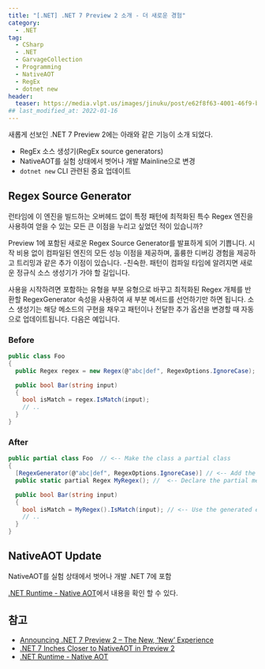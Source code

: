 ```yaml
---
title: "[.NET] .NET 7 Preview 2 소개 - 더 새로운 경험"
category:
  - .NET
tag:
  - CSharp
  - .NET
  - GarvageCollection
  - Programming
  - NativeAOT
  - RegEx
  - dotnet new
header:
  teaser: https://media.vlpt.us/images/jinuku/post/e62f8f63-4001-46f9-b811-dc6f62f0828e/40cc3e52-745d-48b8-8a09-02c21efc36e5.png
## last_modified_at: 2022-01-16
---
```


새롭게 선보인 .NET 7 Preview 2에는 아래와 같은 기능이 소개 되었다.

* RegEx 소스 생성기(RegEx source generators)
* NativeAOT를 실험 상태에서 벗어나 개발 Mainline으로 변경
* ```dotnet new``` CLI 관련된 중요 업데이트

## Regex Source Generator

런타임에 이 엔진을 빌드하는 오버헤드 없이 특정 패턴에 최적화된 특수 Regex 엔진을 사용하여 얻을 수 있는 모든 큰 이점을 누리고 싶었던 적이 있습니까?

Preview 1에 포함된 새로운 Regex Source Generator를 발표하게 되어 기쁩니다. 시작 비용 없이 컴파일된 엔진의 모든 성능 이점을 제공하며, 훌륭한 디버깅 경험을 제공하고 트리밍과 같은 추가 이점이 있습니다. -친숙한. 패턴이 컴파일 타임에 알려지면 새로운 정규식 소스 생성기가 가야 할 길입니다.

사용을 시작하려면 포함하는 유형을 부분 유형으로 바꾸고 최적화된 Regex 개체를 반환할 RegexGenerator 속성을 사용하여 새 부분 메서드를 선언하기만 하면 됩니다. 소스 생성기는 해당 메소드의 구현을 채우고 패턴이나 전달한 추가 옵션을 변경할 때 자동으로 업데이트됩니다. 다음은 예입니다.

### Before

```csharp
public class Foo
{
  public Regex regex = new Regex(@"abc|def", RegexOptions.IgnoreCase);

  public bool Bar(string input)
  {
    bool isMatch = regex.IsMatch(input);
    // ..
  }
}
```

### After

```csharp
public partial class Foo  // <-- Make the class a partial class
{
  [RegexGenerator(@"abc|def", RegexOptions.IgnoreCase)] // <-- Add the RegexGenerator attribute and pass in your pattern and options
  public static partial Regex MyRegex(); //  <-- Declare the partial method, which will be implemented by the source generator

  public bool Bar(string input)
  {
    bool isMatch = MyRegex().IsMatch(input); // <-- Use the generated engine by invoking the partial method.
    // ..
  }
}
```

## NativeAOT Update

NativeAOT를 실험 상태에서 벗어나 개발 .NET 7에 포함

[.NET Runtime - Native AOT](https://github.com/dotnet/runtimelab/tree/feature/NativeAOT)에서 내용을 확인 할 수 있다.

## 참고

* [Announcing .NET 7 Preview 2 – The New, ‘New’ Experience](https://devblogs.microsoft.com/dotnet/announcing-dotnet-7-preview-2/)
* [.NET 7 Inches Closer to NativeAOT in Preview 2](https://visualstudiomagazine.com/articles/2022/03/17/net-7-preview-2.aspx?m=1)
* [.NET Runtime - Native AOT](https://github.com/dotnet/runtimelab/tree/feature/NativeAOT)